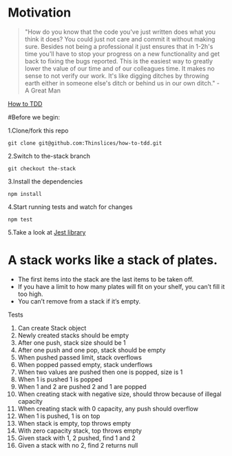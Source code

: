 # Motivation

> "How do you know that the code you've just written does what you think it does?
You could just not care and commit it without making sure. Besides not being a professional it just ensures that in 1-2h's time you'll have to stop your progress on a new functionality and get back to fixing the bugs reported. This is the easiest way to greatly lower the value of our time and of our colleagues time. It makes no sense to not verify our work. It's like digging ditches by throwing earth either in someone else's ditch or behind us in our own ditch." - A Great Man

[How to TDD](https://thinslices.atlassian.net/wiki/x/Ixd5C)

#Before we begin:

1.Clone/fork this repo
~~~
git clone git@github.com:Thinslices/how-to-tdd.git
~~~
2.Switch to the-stack branch
~~~
git checkout the-stack
~~~
3.Install the dependencies
~~~~
npm install
~~~~
4.Start running tests and watch for changes
~~~~
npm test
~~~~
5.Take a look at [Jest library](https://facebook.github.io/jest/docs/getting-started.html#content)

# A stack works like a stack of plates.

* The first items into the stack are the last items to be taken off.
* If you have a limit to how many plates will fit on your shelf, you can’t fill it too high.
* You can’t remove from a stack if it’s empty.

Tests

1. Can create Stack object
2. Newly created stacks should be empty
3. After one push, stack size should be 1
4. After one push and one pop, stack should be empty
5. When pushed passed limit, stack overflows
6. When popped passed empty, stack underflows
7. When two values are pushed then one is popped, size is 1
8. When 1 is pushed 1 is popped
9. When 1 and 2 are pushed 2 and 1 are popped
10. When creating stack with negative size, should throw because of illegal capacity
11. When creating stack with 0 capacity, any push should overflow
12. When 1 is pushed, 1 is on top
13. When stack is empty, top throws empty
14. With zero capacity stack, top throws empty
15. Given stack with 1, 2 pushed, find 1 and 2
16. Given a stack with no 2, find 2 returns null
